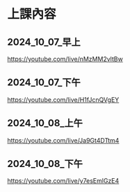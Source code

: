 
# 上課內容


## 2024_10_07_早上

https://youtube.com/live/nMzMM2vltBw

## 2024_10_07_下午

https://youtube.com/live/H1fJcnQVgEY

## 2024_10_08_上午

https://youtube.com/live/Ja9Gt4DTtm4

## 2024_10_08_下午

https://youtube.com/live/y7esEmlGzE4